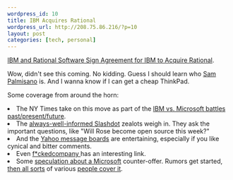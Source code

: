 ```yaml
--- 
wordpress_id: 10
title: IBM Acquires Rational
wordpress_url: http://208.75.86.216/?p=10
layout: post
categories: [tech, personal]
---
```

<a href="http://www.rational.com/news/press/pr_view.jsp?ID=8361">IBM and Rational Software Sign Agreement for IBM to Acquire Rational</a>.

Wow, didn't see this coming. No kidding. Guess I should learn who <a href="http://www.ibm.com/ibm/sjp/">Sam Palmisano</a> is. And I wanna know if I can get a cheap ThinkPad.

Some coverage from around the horn:

<li>The NY Times take on this move as part of the <a href="http://www.nytimes.com/2002/12/09/technology/09BLUE.html">IBM vs. Microsoft battles past/present/future</a>.

<li>The <a href="http://developers.slashdot.org/article.pl?sid=02/12/08/1422230">always-well-informed Slashdot</a> zealots weigh in. They ask the important questions, like "Will Rose become open source this week?"

<li>And the <a href="http://messages.yahoo.com/?action=q&board=RATL">Yahoo message boards</a> are entertaining, especially if you like cynical and bitter comments.

<li>Even <a href="http://comments.fuckedcompany.com/phpcomments/index.php?newsid=96283&sid=2&page=1&parentid=0&crapfilter=1">f*ckedcompany </a>has an interesting link.

<li>Some <a href="http://biz.yahoo.com/rc/021211/tech_rational_ibm_5.html">speculation about a Microsoft</a> counter-offer. Rumors get started, <a href="http://scriptingnews.userland.com/backissues/2002/12/12#When:7:01:40AM">then all sorts</a> of various <a href="http://slashdot.org/article.pl?sid=02/12/12/073216">people cover it</a>.
